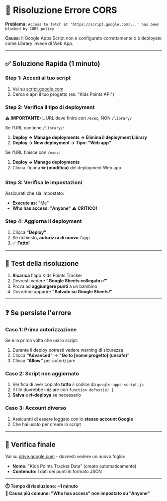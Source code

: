 # 🚨 Risoluzione Errore CORS

**Problema:** `Access to fetch at 'https://script.google.com/...' has been blocked by CORS policy`

**Causa:** Il Google Apps Script non è configurato correttamente o è deployato come Library invece di Web App.

---

## ✅ **Soluzione Rapida (1 minuto)**

### **Step 1: Accedi al tuo script**
1. Vai su [script.google.com](https://script.google.com)
2. Cerca e apri il tuo progetto (es: "Kids Points API")

### **Step 2: Verifica il tipo di deployment**
**⚠️ IMPORTANTE:** L'URL deve finire con `/exec`, NON `/library/`

Se l'URL contiene `/library/`:
1. **Deploy → Manage deployments → Elimina il deployment Library**
2. **Deploy → New deployment → Tipo: "Web app"**

Se l'URL finisce con `/exec`:
1. **Deploy → Manage deployments**
2. Clicca l'icona **✏️ (modifica)** del deployment Web app

### **Step 3: Verifica le impostazioni**
Assicurati che sia impostato:
- **Execute as:** "Me"
- **Who has access:** **"Anyone"** ⚠️ **CRITICO!**

### **Step 4: Aggiorna il deployment**
1. Clicca **"Deploy"**
2. Se richiesto, **autorizza di nuovo** l'app
3. ✅ **Fatto!**

---

## 🔄 **Test della risoluzione**

1. **Ricarica** l'app Kids Points Tracker 
2. Dovresti vedere **"Google Sheets collegato ✅"**
3. Prova ad **aggiungere punti** a un bambino
4. Dovrebbe apparire **"Salvato su Google Sheets!"**

---

## ❓ **Se persiste l'errore**

### **Caso 1: Prima autorizzazione**
Se è la prima volta che usi lo script:
1. Durante il deploy potresti vedere warning di sicurezza
2. Clicca **"Advanced"** → **"Go to [nome progetto] (unsafe)"**
3. Clicca **"Allow"** per autorizzare

### **Caso 2: Script non aggiornato**
1. Verifica di aver copiato **tutto** il codice da `google-apps-script.js`
2. Il file dovrebbe iniziare con `function doPost(e) {`
3. **Salva** e **ri-deploya** se necessario

### **Caso 3: Account diverso**
1. Assicurati di essere loggato con lo **stesso account Google**
2. Che hai usato per creare lo script

---

## 🎯 **Verifica finale**

Vai su [drive.google.com](https://drive.google.com) - dovresti vedere un nuovo foglio:
- **Nome:** "Kids Points Tracker Data" (creato automaticamente)
- **Contenuto:** I dati dei punti in formato JSON

---

**⏱️ Tempo di risoluzione: ~1 minuto**  
**🔧 Causa più comune: "Who has access" non impostato su "Anyone"** 